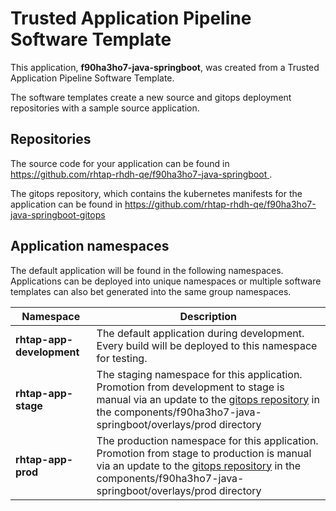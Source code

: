 # Trusted Application Pipeline Software Template

This application, **f90ha3ho7-java-springboot**, was created from a Trusted Application Pipeline Software Template.

The software templates create a new source and gitops deployment repositories with a sample source application. 

## Repositories

The source code for your application can be found in [https://github.com/rhtap-rhdh-qe/f90ha3ho7-java-springboot ](https://github.com/rhtap-rhdh-qe/f90ha3ho7-java-springboot ).
 
The gitops repository, which contains the kubernetes manifests for the application can be found in 
[https://github.com/rhtap-rhdh-qe/f90ha3ho7-java-springboot-gitops ](https://github.com/rhtap-rhdh-qe/f90ha3ho7-java-springboot-gitops ) 

## Application namespaces 

The default application will be found in the following namespaces. Applications can be deployed into unique namespaces or multiple software templates can also bet generated into the same group namespaces.  

|  Namespace   |  Description   |  
| -------- | -------- |   
| **rhtap-app-development** | The default application during development. Every build will be deployed to this namespace for testing. | 
| **rhtap-app-stage** | The staging namespace for this application. Promotion from development to stage is manual via an update to the [gitops repository](https://github.com/rhtap-rhdh-qe/f90ha3ho7-java-springboot-gitops ) in the components/f90ha3ho7-java-springboot/overlays/prod directory |  
| **rhtap-app-prod** | The production namespace for this application. Promotion from stage to production is manual via an update to the [gitops repository](https://github.com/rhtap-rhdh-qe/f90ha3ho7-java-springboot-gitops ) in the components/f90ha3ho7-java-springboot/overlays/prod directory | 
